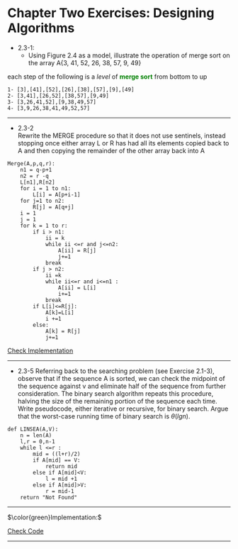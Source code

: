 # Chapter Two Exercises: Designing Algorithms


- 2.3-1:
    - Using Figure 2.4 as a model, illustrate the operation of merge sort on the array
    A{3, 41, 52, 26, 38, 57, 9, 49}

each step of the following is a *level* of <font color = 'green'>**merge sort**</font> from bottom to up
```
1- [3],[41],[52],[26],[38],[57],[9],[49]
2- [3,41],[26,52],[38,57],[9,49]
3- [3,26,41,52],[9,38,49,57]
4- [3,9,26,38,41,49,52,57]

```
---
- 2.3-2\
    Rewrite the MERGE procedure so that it does not use sentinels, instead stopping
    once either array L or R has had all its elements copied back to A and then copying
    the remainder of the other array back into A
```
Merge(A,p,q,r):
    n1 = q-p+1
    n2 = r -q
    L[n1],R[n2]
    for i = 1 to n1:
        L[i] = A[p+i-1]
    for j=1 to n2:
        R[j] = A[q+j]
    i = 1
    j = 1
    for k = 1 to r:
        if i > n1:
            ii = k
            while ii <=r and j<=n2:
                A[ii] = R[j]
                j+=1
            break
        if j > n2:
            ii =k
            while ii<=r and i<=n1 :
                A[ii] = L[i]
                i+=1
            break
        if L[i]<=R[j]:
            A[k]=L[i]
            i +=1
        else:
            A[k] = R[j]
            j+=1

```
[Check Implementation](https://github.com/sayedgamal99/INTRO-TO-ALGORITHMS/blob/main/Code/MergeSort.py)

---
- 2.3-5
    Referring back to the searching problem (see Exercise 2.1-3), observe that if the
    sequence A is sorted, we can check the midpoint of the sequence against v and
    eliminate half of the sequence from further consideration. The binary search algorithm repeats this procedure, halving the size of the remaining portion of the
    sequence each time. Write pseudocode, either iterative or recursive, for binary
    search. Argue that the worst-case running time of binary search is $\theta(lgn)$.
```
def LINSEA(A,V):
    n = len(A)
    l,r = 0,n-1
    while l <=r :
        mid = ((l+r)/2)
        if A[mid] == V:
            return mid
        else if A[mid]<V:
            l = mid +1
        else if A[mid]>V:
            r = mid-1
    return "Not Found"
```
---
$\color{green}Implementation:$

[Check Code](https://github.com/sayedgamal99/INTRO-TO-ALGORITHMS/blob/main/Code/BinarySearch.py)

---

